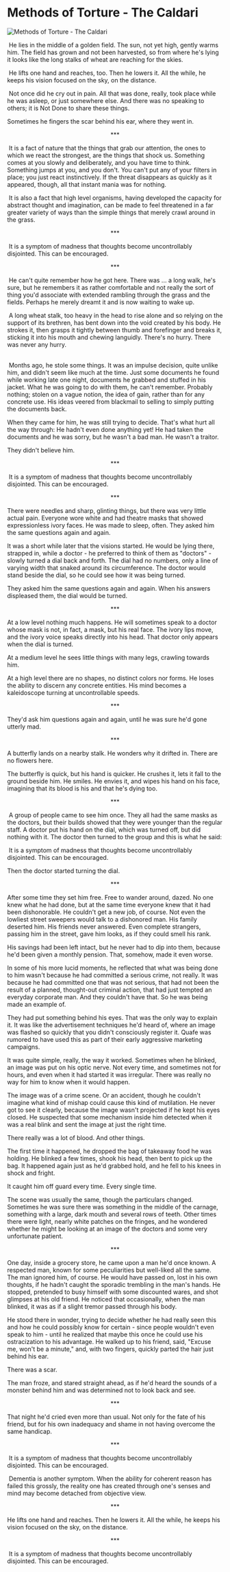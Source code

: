 # Methods of Torture - The Caldari

![Methods of Torture - The Caldari](images/methods_caldari.jpg)

 He lies in the middle of a golden field. The  sun, not yet high, gently warms him. The field has grown and not been  harvested, so from where he's lying it looks like the long stalks of wheat are  reaching for the skies.

 He lifts one hand and reaches, too. Then he  lowers it. All the while, he keeps his vision focused on the sky, on the  distance.

 Not once did he cry out in pain. All that was  done, really, took place while he was asleep, or just somewhere else. And there  was no speaking to others; it is Not Done to share these things.

Sometimes he fingers  the scar behind his ear, where they went in.

<p align="center">***</p>
 It is a fact of nature that the things that  grab our attention, the ones to which we react the strongest, are the things  that shock us. Something comes at you slowly and deliberately, and you have  time to think. Something jumps at you, and you don't. You can't put any of your  filters in place; you just react instinctively. If the threat disappears as  quickly as it appeared, though, all that instant mania was for nothing.

 It is also a fact that high level organisms,  having developed the capacity for abstract thought and imagination, can be made  to feel threatened in a far greater variety of ways than the simple things that  merely crawl around in the grass.

<p align="center">***</p>
 It is a symptom of madness that thoughts  become uncontrollably disjointed. This can be encouraged.

<p align="center">***</p>
 He can't quite remember how he got here. There  was ... a long walk, he's sure, but he remembers it as rather comfortable and  not really the sort of thing you'd associate with extended rambling through the  grass and the fields. Perhaps he merely dreamt it and is now waiting to wake  up.

 A long wheat stalk, too heavy in the head to  rise alone and so relying on the support of its brethren, has bent down into  the void created by his body. He strokes it, then grasps it tightly between  thumb and forefinger and breaks it, sticking it into his mouth and chewing  languidly. There's no hurry. There was never any hurry.

<br clear="all">
 Months ago, he stole some things. It was an  impulse decision, quite unlike him, and didn't seem like much at the time. Just  some documents he found while working late one night, documents he grabbed and  stuffed in his jacket. What he was going to do with them, he can't remember.  Probably nothing; stolen on a vague notion, the idea of gain, rather than for  any concrete use. His ideas veered from blackmail to selling to simply putting  the documents back.

When they came for him,  he was still trying to decide. That's what hurt all the way through: He hadn't  even done anything yet! He had taken the documents and he was sorry, but he  wasn't a bad man. He wasn't a traitor.

They didn't believe  him.

<p align="center">***</p>
 It is a symptom of madness that thoughts  become uncontrollably disjointed. This can be encouraged.

<p align="center">***</p>
There were needles and  sharp, glinting things, but there was very little actual pain. Everyone wore  white and had theatre masks that showed expressionless ivory faces. He was made  to sleep, often. They asked him the same questions again and again.

It was a short while  later that the visions started. He would be lying there, strapped in, while a  doctor - he preferred to think of them as "doctors" - slowly turned a  dial back and forth. The dial had no numbers, only a line of varying width that  snaked around its circumference. The doctor would stand beside the dial, so he  could see how it was being turned.

They asked him the  same questions again and again. When his answers displeased them, the dial  would be turned.

<p align="center">***</p>
At a low level nothing  much happens. He will sometimes speak to a doctor whose mask is not, in fact, a  mask, but his real face. The ivory lips move, and the ivory voice speaks  directly into his head. That doctor only appears when the dial is turned.

At a medium level he  sees little things with many legs, crawling towards him.

At a high level there  are no shapes, no distinct colors nor forms. He loses the ability to discern  any concrete entities. His mind becomes a kaleidoscope turning at uncontrollable  speeds.

<p align="center">***</p>
They'd ask him  questions again and again, until he was sure he'd gone utterly mad.

<p align="center">***</p>
A butterfly lands on a  nearby stalk. He wonders why it drifted in. There are no flowers here.

The butterfly is  quick, but his hand is quicker. He crushes it, lets it fall to the ground  beside him. He smiles. He envies it, and wipes his hand on his face, imagining  that its blood is his and that he's dying too.

<p align="center">***</p>
 A group of people came to see him once. They  all had the same masks as the doctors, but their builds showed that they were  younger than the regular staff. A doctor put his hand on the dial, which was  turned off, but did nothing with it. The doctor then turned to the group and  this is what he said:

 It is a symptom of madness that thoughts  become uncontrollably disjointed. This can be encouraged.

Then the doctor  started turning the dial.

<p align="center">***</p>
After some time they  set him free. Free to wander around, dazed. No one knew what he had done, but  at the same time everyone knew that it had been dishonorable. He couldn't get a  new job, of course. Not even the lowliest street sweepers would talk to a  dishonored man. His family deserted him. His friends never answered. Even  complete strangers, passing him in the street, gave him looks, as if they could  smell his rank.

His savings had been  left intact, but he never had to dip into them, because he'd been given a  monthly pension. That, somehow, made it even worse.

In some of his more  lucid moments, he reflected that what was being done to him wasn't because he  had committed a serious crime, not really. It was because he had committed one  that was not serious, that had not been the result of a planned, thought-out  criminal action, that had just tempted an everyday corporate man. And they  couldn't have that. So he was being made an example of.

They had put something  behind his eyes. That was the only way to explain it. It was like the  advertisement techniques he'd heard of, where an image was flashed so quickly  that you didn't consciously register it. Quafe was rumored to have used this as  part of their early aggressive marketing campaigns.

It was quite simple,  really, the way it worked. Sometimes when he blinked, an image was put on his  optic nerve. Not every time, and sometimes not for hours, and even when it had  started it was irregular. There was really no way for him to know when it would  happen.

The image was of a  crime scene. Or an accident, though he couldn't imagine what kind of mishap  could cause this kind of mutilation. He never got to see it clearly, because  the image wasn't projected if he kept his eyes closed. He suspected that some  mechanism inside him detected when it was a real blink and sent the image at  just the right time.

There really was a lot  of blood. And other things.

The first time it  happened, he dropped the bag of takeaway food he was holding. He blinked a few  times, shook his head, then bent to pick up the bag. It happened again just as  he'd grabbed hold, and he fell to his knees in shock and fright.

It caught him off  guard every time. Every single time.

The scene was usually  the same, though the particulars changed. Sometimes he was sure there was  something in the middle of the carnage, something with a large, dark mouth and  several rows of teeth. Other times there were light, nearly white patches on  the fringes, and he wondered whether he might be looking at an image of the  doctors and some very unfortunate patient.

<p align="center">***</p>
One day, inside a  grocery store, he came upon a man he'd once known. A respected man, known for  some peculiarities but well-liked all the same. The man ignored him, of course.  He would have passed on, lost in his own thoughts, if he hadn't caught the  sporadic trembling in the man's hands. He stopped, pretended to busy himself  with some discounted wares, and shot glimpses at his old friend. He noticed  that occasionally, when the man blinked, it was as if a slight tremor passed  through his body.

He stood there in  wonder, trying to decide whether he had really seen this and how he could  possibly know for certain - since people wouldn't even speak to him - until he  realized that maybe this once he could use his ostracization to his advantage.  He walked up to his friend, said, "Excuse me, won't be a minute,"  and, with two fingers, quickly parted the hair just behind his ear.

There was a scar.

The man froze, and  stared straight ahead, as if he'd heard the sounds of a monster behind him and  was determined not to look back and see.

<p align="center">***</p>
That night he'd cried  even more than usual. Not only for the fate of his friend, but for his own  inadequacy and shame in not having overcome the same handicap.

<p align="center">***</p>
 It is a symptom of madness that thoughts  become uncontrollably disjointed. This can be encouraged.

 Dementia is another symptom. When the ability  for coherent reason has failed this grossly, the reality one has created  through one's senses and mind may become detached from objective view.

<p align="center">***</p>
He lifts one hand and  reaches. Then he lowers it. All the while, he keeps his vision focused on the  sky, on the distance.

<p align="center">***</p>
 It is a symptom of madness that thoughts  become uncontrollably disjointed. This can be encouraged.


                            
                        
